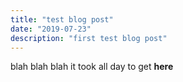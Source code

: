 ```yaml
---
title: "test blog post"
date: "2019-07-23"
description: "first test blog post"
---
```



blah blah blah it took all day to get **here**
